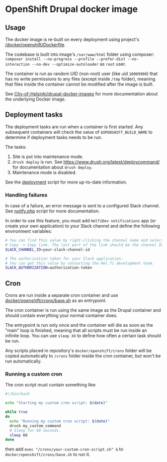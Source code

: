 # OpenShift Drupal docker image

## Usage

The docker image is re-built on every deployment using project's [/docker/openshift/Dockerfile](/docker/openshift/Dockerfile).

The codebase is built into image's `/var/www/html` folder using composer: `composer install --no-progress --profile --prefer-dist --no-interaction --no-dev --optimize-autoloader` as `root` user.

The container is run as random UID (non-root) user (like uid `10009900`) that has no write permissions to any files (except inside `/tmp` folder), meaning that files inside the container cannot be modified after the image is built.

See [City-of-Helsinki/drupal-docker-images](https://github.com/City-of-Helsinki/drupal-docker-images#openshift-drupal-docker-image) for more documentation about the underlying Docker image.

## Deployment tasks

The deployment tasks are run when a container is first started. Any subsequent containers will check the value of `$OPENSHIFT_BUILD_NAME` to determine if deployment tasks needs to be run.

The tasks:

1. Site is put into maintenance mode.
2. `drush deploy` is run. See https://www.drush.org/latest/deploycommand/ for documentation about `drush deploy`.
3. Maintenance mode is disabled.

See the [deployment](/docker/openshift/entrypoints/20-deploy.sh) script for more up-to-date information.

### Handling failures

In case of a failure, an error message is sent to a configured Slack channel. See [notify.php](/docker/openshift/notify.php) script for more documentation.

In order to use this feature, you must add `HelfiDev notifications` app (or create your own application) to your Slack channel and define the following environment variables:

```bash
# You can find this value by right-clicking the channel name and selecting
# Copy -> Copy link. The last part of the link should be the channel ID.
SLACK_CHANNEL_ID=your-slack-channel-id
```

```bash
# The authorization token for your Slack application.
# You can get this value by contacting the Hel.fi development team.
SLACK_AUTHORIZATION=authorization-token
```

## Cron

Crons are run inside a separate cron container and use [docker/openshift/crons/base.sh](/docker/openshift/crons/base.sh) as an entrypoint.

The cron container is run using the same image as the Drupal container and should contain everything your normal container does.

The entrypoint is run only once and the container will die as soon as the "main" loop is finished, meaning that all scripts must be run inside an infinite loop. You can use `sleep XX` to define how often a certain task should be run.

Any scripts placed in repository's `docker/openshift/crons` folder will be copied automatically
to `/crons` folder inside the cron container, but won't be run automatically.

### Running a custom cron

The cron script must contain something like:

```bash
#!/bin/bash

echo "Starting my custom cron script: $(date)"

while true
do
  echo "Running my custom cron script: $(date)"
  drush my_custom_command
  # Sleep for 60 seconds.
  sleep 60
done
```

then add `exec "/crons/your-custom-cron-script.sh" &` to `docker/openshift/crons/base.sh` to run it.
